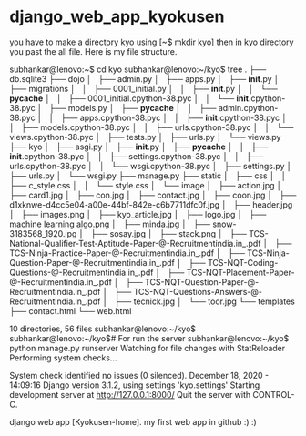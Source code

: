 # django_web_app_kyokusen
you have to make a directory kyo using [~$ mkdir kyo]
then in kyo directory you past the all file.
Here is my file structure.

subhankar@lenovo:~$ cd kyo
subhankar@lenovo:~/kyo$ tree
.
├── db.sqlite3
├── dojo
│   ├── admin.py
│   ├── apps.py
│   ├── __init__.py
│   ├── migrations
│   │   ├── 0001_initial.py
│   │   ├── __init__.py
│   │   └── __pycache__
│   │       ├── 0001_initial.cpython-38.pyc
│   │       └── __init__.cpython-38.pyc
│   ├── models.py
│   ├── __pycache__
│   │   ├── admin.cpython-38.pyc
│   │   ├── apps.cpython-38.pyc
│   │   ├── __init__.cpython-38.pyc
│   │   ├── models.cpython-38.pyc
│   │   ├── urls.cpython-38.pyc
│   │   └── views.cpython-38.pyc
│   ├── tests.py
│   ├── urls.py
│   └── views.py
├── kyo
│   ├── asgi.py
│   ├── __init__.py
│   ├── __pycache__
│   │   ├── __init__.cpython-38.pyc
│   │   ├── settings.cpython-38.pyc
│   │   ├── urls.cpython-38.pyc
│   │   └── wsgi.cpython-38.pyc
│   ├── settings.py
│   ├── urls.py
│   └── wsgi.py
├── manage.py
├── static
│   ├── css
│   │   ├── c_style.css
│   │   └── style.css
│   └── image
│       ├── action.jpg
│       ├── card1.jpg
│       ├── con.jpg
│       ├── contact.jpg
│       ├── coon.jpg
│       ├── d1xknwe-d4cc5e04-a00e-44bf-842e-c6b7711dfc0f.jpg
│       ├── header.jpg
│       ├── images.png
│       ├── kyo_article.jpg
│       ├── logo.jpg
│       ├── machine learning algo.png
│       ├── minda.jpg
│       ├── snow-3183568_1920.jpg
│       ├── sosay.jpg
│       ├── stack.png
│       ├── TCS-National-Qualifier-Test-Aptitude-Paper-@-Recruitmentindia.in_.pdf
│       ├── TCS-Ninja-Practice-Paper-@-Recruitmentindia.in_.pdf
│       ├── TCS-Ninja-Question-Paper-@-Recruitmentindia.in_.pdf
│       ├── TCS-NQT-Coding-Questions-@-Recruitmentindia.in_.pdf
│       ├── TCS-NQT-Placement-Paper-@-Recruitmentindia.in_.pdf
│       ├── TCS-NQT-Question-Paper-@-Recruitmentindia.in_.pdf
│       ├── TCS-NQT-Questions-Answers-@-Recruitmentindia.in_.pdf
│       ├── tecnick.jpg
│       └── toor.jpg
└── templates
    ├── contact.html
    └── web.html

10 directories, 56 files
subhankar@lenovo:~/kyo$ 
subhankar@lenovo:~/kyo$# For run the server
subhankar@lenovo:~/kyo$ python manage.py runserver
Watching for file changes with StatReloader
Performing system checks...

System check identified no issues (0 silenced).
December 18, 2020 - 14:09:16
Django version 3.1.2, using settings 'kyo.settings'
Starting development server at http://127.0.0.1:8000/
Quit the server with CONTROL-C.



django web app [Kyokusen-home].
my first web app in github :) :)
